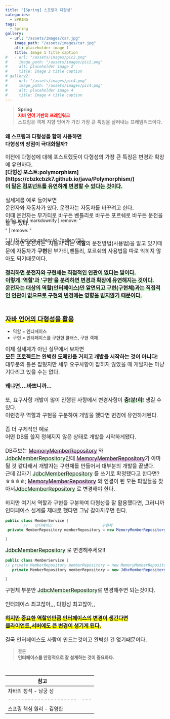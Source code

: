 ```yaml
---
title: "[Spring] 스프링과 다형성"
categories:
  - SPRING
tags:
  - Spring
gallery:
  - url: "/assets/images/car.jpg"
    image_path: "/assets/images/car.jpg"
    alt: placeholder image 1
    title: Image 1 title caption
#   - url: "/assets/images/pic2.png"
#     image_path: "/assets/images/pic2.png"
#     alt: placeholder image 2
#     title: Image 2 title caption
# gallery2:
#   - url: "/assets/images/pic4.png"
#     image_path: "/assets/images/pic4.png"
#     alt: placeholder image 4
#     title: Image 4 title caption
---
```


> <b>Spring<br><span style="color:red;">자바 언어 기반의 프레임워크</span></b><br><span style="font-size:15px">스프링은 객체 지향 언어가 가진 가장 큰 특징을 살려내는 프레임워크이다.</span>

<h3>왜 스프링과 다형성을 함께 사용하면<br>다형성의 장점이 극대화될까?</h3>
<span style="font-size:16.7px; font-style:nomal;">이전에 다형성에 대해 포스트했듯이 다형성의 가장 큰 특징은 변경과 확장에 유연하다.<br><b>[다형성 포스트:polymorphism](https://cbzkcbzk7.github.io/java/Polymorphism/)</b><br><span style="box-shadow: inset 0 -10px 0 #D9FCDB; "><b>이 말은 컴포넌트를 유연하게 변경할 수 있다는 것이다.</b></span><br><br>실세계를 예로 들어보면<br>운전자와 자동차가 있다. 운전자는 자동차를 바꾸려고 한다.<br>이때 운전자는 부가티로 바꾸든 벤틀리로 바꾸든 포르쉐로 바꾸든 운전을 할 수 있다.<br>
</span>

<!-- ```html
<span style="font-size:16.7px; font-style:nomal;">
  자바를 공부하면서 처음 다형성을 접했을때는 이론적으로는 공부하고 사용법을
  익혔지만, 왜? 굳이^^?,,,<br /><br />인스턴스의 타입과 일치하는 타입의
  참조변수를 쓰는게 안헷갈리는 것 아닌가? 라는 의문을 가질 수 밖에 없었다.
  <br /><br />하지만 객체지향의 가장 중요한 요소라고하니
  <span style="box-shadow: inset 0 -10px 0 #D9FCDB; "><b>일단</b></span>
  공부했었다. 나의 이러한 의문들은 스프링을 공부하게 되면서 해결이 되었다. (역시
  개발자은 나무보단 숲을 봐야한다고 하지만 낸들 쉽지않은걸 어쩌겠어요)
  <br /><br />
  그래서 오늘은 다형성에 대해 정리해보려고 한다.
</span>
``` -->

 <figure style="margin:-2em 0">
  {{ fig_img | markdownify | remove: "<p>" | remove: "</p>" }}
{% include gallery id="gallery"%}
</figure>
<br>
<span style="font-size:16.7px; font-style:nomal;">왜냐하면 운전자는 '자동차'라는 <b>역할</b>의 운전방법(사용법)을 알고 있기때문에 자동차가 <b>구현</b>된 부가티,벤틀리, 포르쉐의 사용법을 따로 익히지 않아도 되기때문이다.<br><br> <span style="box-shadow: inset 0 -10px 0 #D9FCDB; "><b>정리하면 운전자와 구현체는 직접적인 연관이 없다는 말이다.<br>이렇게 '역할'과 '구현'을 분리하면 변경과 확장에 유연해지는 것이다.<br>운전자는 대상의 역할(인터페이스)만 알면되고 구현(구현체)과는 직접적인 연관이 없으므로 구현의 변경에는 영향을 받지않기 때문이다.</b></span>
</span>

<br><br><span style="font-size:20px;"><span style="box-shadow: inset 0 -10px 0 yellow; "><b>자바 언어의 다형성을 활용</b></span></span>
<br>

- 역할 = 인터페이스
- 구현 = 인터페이스를 구현한 클래스, 구현 객체

<span style="font-size:16.7px;">이제 실세계가 아닌 실무에서 보자면 <br> <b>모든 프로젝트는 완벽한 도메인을 거치고 개발을 시작하는 것이 아니다!</b> <br>대부분의 틀은 잡혔지만 세부 요구사항이 잡히지 않았을 때 개발자는 마냥 기다리고 있을 수는 없다.<br> <br><b>왜냐면....바쁘니까...</b><br> <br> 또, 요구사항 개발이 많이 진행된 사항에서 변경사항이 <span style="box-shadow: inset 0 -10px 0 #D9FCDB; "><b>충!분!히!</b></span> 생길 수 있다.<br>이런경우 역할과 구현을 구분하여 개발을 했다면 변경에 유연하게된다.<br><br>좀 더 구체적인 예로 <br> 어떤 DB를 쓸지 정해지지 않은 상태로 개발을 시작하게됐다.<br><br>DB후보는 <span style="box-shadow: inset 0 -10px 0 #E1BEE7; ">MemoryMemberRepository</span> 와 <span style="box-shadow: inset 0 -10px 0 #D9FCDB; ">JdbcMemberRepository</span>인데 <span style="box-shadow: inset 0 -10px 0 #E1BEE7; ">MemoryMemberRepository</span>가 아마 될 것 같다해서 개발자는 구현체를 만들어서 대부분의 개발을 끝냈다. <br> 근데 갑자기 <span style="box-shadow: inset 0 -10px 0 #D9FCDB; ">JdbcMemberRepository</span> 를 쓰기로 확정됐다고 한다면? ㅎㅎㅎㅎ; <span style="box-shadow: inset 0 -10px 0 #E1BEE7; ">MemoryMemberRepository</span> 와 연결이 된 모든 파일들을 찾아서<span style="box-shadow: inset 0 -10px 0 #D9FCDB; ">JdbcMemberRepository</span> 로 변경해야 한다.<br><br>하지만 여기서 역할과 구현을 구분하여 다형성을 잘 활용했다면, 그러니까 인터페이스 설계를 제대로 했다면 그냥 갈아끼우면 된다.</span>

```java
public class MemberService {
		//	 인터페이스						구현체
 private MemberRepository memberRepository = new MemoryMemberRepository();

}
```

<span style="font-size:16.7px;"><span style="box-shadow: inset 0 -10px 0 #D9FCDB; ">JdbcMemberRepository</span> 로 변경해주세요!! </span>

```java
public class MemberService {
// private MemberRepository memberRepository = new MemoryMemberRepository();
   private MemberRepository memberRepository = new JdbcMemberRepository()

}
```

<span style="font-size:16.7px;">
구현체 부분만 <span style="box-shadow: inset 0 -10px 0 #D9FCDB; ">JdbcMemberRepository</span>로 변경해주면 되는것이다.<br><br>인터페이스 최고잖아,,, 다형성 최고잖아,,<br><br><span style="box-shadow: inset 0 -10px 0 yellow; "><b>하지만 중요한 역할인만큼 인터페이스의 변경이 생긴다면 <br>클라이언트,서버에도 큰 변경이 생기게 된다.</b></span><br><br>결국 인터페이스도 사람이 만드는것이고 완벽한 건 없기때문이다.
</span>

> 결론<br><b>인터페이스를 안정적으로 잘 설계하는 것이 중요하다.</b>

<br>

| 참고                      |     |
| ------------------------- | --- |
| 자바의 정석 - 남궁 성     |     |
| ---------------------     | --- |
| 스프링 핵심 원리 - 김영한 |     |

<br>
